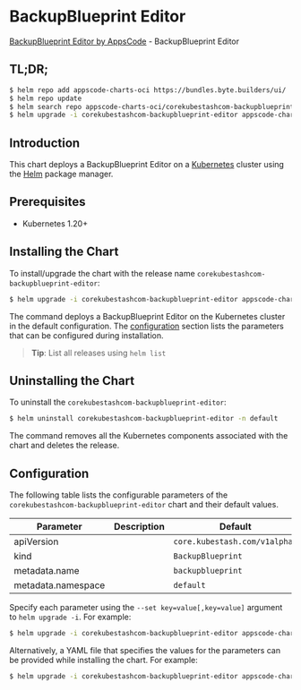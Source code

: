 # BackupBlueprint Editor

[BackupBlueprint Editor by AppsCode](https://appscode.com) - BackupBlueprint Editor

## TL;DR;

```bash
$ helm repo add appscode-charts-oci https://bundles.byte.builders/ui/
$ helm repo update
$ helm search repo appscode-charts-oci/corekubestashcom-backupblueprint-editor --version=v0.5.0
$ helm upgrade -i corekubestashcom-backupblueprint-editor appscode-charts-oci/corekubestashcom-backupblueprint-editor -n default --create-namespace --version=v0.5.0
```

## Introduction

This chart deploys a BackupBlueprint Editor on a [Kubernetes](http://kubernetes.io) cluster using the [Helm](https://helm.sh) package manager.

## Prerequisites

- Kubernetes 1.20+

## Installing the Chart

To install/upgrade the chart with the release name `corekubestashcom-backupblueprint-editor`:

```bash
$ helm upgrade -i corekubestashcom-backupblueprint-editor appscode-charts-oci/corekubestashcom-backupblueprint-editor -n default --create-namespace --version=v0.5.0
```

The command deploys a BackupBlueprint Editor on the Kubernetes cluster in the default configuration. The [configuration](#configuration) section lists the parameters that can be configured during installation.

> **Tip**: List all releases using `helm list`

## Uninstalling the Chart

To uninstall the `corekubestashcom-backupblueprint-editor`:

```bash
$ helm uninstall corekubestashcom-backupblueprint-editor -n default
```

The command removes all the Kubernetes components associated with the chart and deletes the release.

## Configuration

The following table lists the configurable parameters of the `corekubestashcom-backupblueprint-editor` chart and their default values.

|     Parameter      | Description |                 Default                  |
|--------------------|-------------|------------------------------------------|
| apiVersion         |             | <code>core.kubestash.com/v1alpha1</code> |
| kind               |             | <code>BackupBlueprint</code>             |
| metadata.name      |             | <code>backupblueprint</code>             |
| metadata.namespace |             | <code>default</code>                     |


Specify each parameter using the `--set key=value[,key=value]` argument to `helm upgrade -i`. For example:

```bash
$ helm upgrade -i corekubestashcom-backupblueprint-editor appscode-charts-oci/corekubestashcom-backupblueprint-editor -n default --create-namespace --version=v0.5.0 --set apiVersion=core.kubestash.com/v1alpha1
```

Alternatively, a YAML file that specifies the values for the parameters can be provided while
installing the chart. For example:

```bash
$ helm upgrade -i corekubestashcom-backupblueprint-editor appscode-charts-oci/corekubestashcom-backupblueprint-editor -n default --create-namespace --version=v0.5.0 --values values.yaml
```
